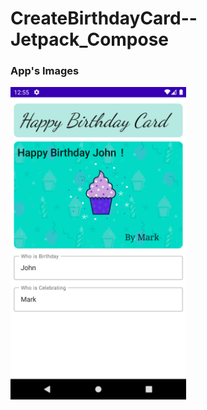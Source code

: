 # CreateBirthdayCard--Jetpack_Compose

<h3> App's Images </h3>
 
<img src="app/src/main/res/drawable/happybirthdaycard.png" height="500">
